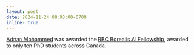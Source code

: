 ```yaml
---
layout: post
date: 2024-11-24 00:00:00-0700
inline: true
---
```


[Adnan Mohammed](/labmembers/) was awarded the [RBC Borealis AI Fellowship](https://rbcborealis.com/news/celebrating-the-future-of-ai-meet-our-new-fellows/), awarded to only ten PhD students across Canada.
